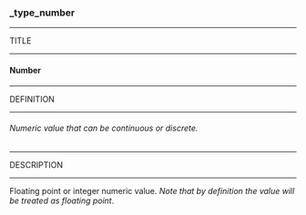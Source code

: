 ### _type_number



------
TITLE

------

#### Number



------
DEFINITION

------

###### Numeric value that can be continuous or discrete.



------
DESCRIPTION

------

Floating point or integer numeric value. *Note that by definition the value will be treated as floating point*.